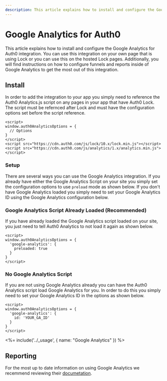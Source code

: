 ```yaml
---
description: This article explains how to install and configure the Google Analytics for Auth0 integration.
---
```


# Google Analytics for Auth0

This article explains how to install and configure the Google Analytics for Auth0 integration. You can use this integration on your own page that is using Lock or you can use this on the hosted Lock pages. Additionally, you will find instructions on how to configure funnels and reports inside of Google Analytics to get the most out of this integration.


## Install
In order to add the integration to your app you simply need to reference the Auth0 Analytics.js script on any pages in your app that have Auth0 Lock. The script must be refernced after Lock and must have the configuration options set before the script reference.

```
<script>
window.auth0AnalyticsOptions = {
  // Options
}
</script>
<script src="https://cdn.auth0.com/js/lock/10.x/lock.min.js"></script>
<script src="https://cdn.auth0.com/js/analytics/1.x/analytics.min.js"></script>
```

### Setup
There are several ways you can use the Google Analytics integration. If you already have either the Google Analytics Script on your site you simply set the configuration options to use `preload` mode as shown below. If you don't have Google Analytics loaded you simply need to set your Google Analytics ID using the Google Analytics configuration below.

### Google Analytics Script Already Loaded (Recommended)
If you have already loaded the Google Analytics script loaded on your site, you just need to tell Auth0 Analytics to not load it again as shown below.

```
<script>
window.auth0AnalyticsOptions = {
  'google-analytics': {
    preloaded: true
  }
}
</script>
```

### No Google Analytics Script
If you are not using Google Analytics already you can have the Auth0 Analytics script load Google Analytics for you. In order to do this you simply need to set your Google Analytics ID in the options as shown below.

```
<script>
window.auth0AnalyticsOptions = {
  'google-analytics': {
    id: 'YOUR_GA_ID'
  }
}
</script>
```

<%= include('../_usage', { name: "Google Analytics" }) %>

## Reporting
For the most up to date information on using Google Analytics we recemmend reviewing their [documetation](https://support.google.com/analytics).
